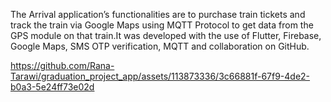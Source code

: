 The Arrival application’s functionalities are to purchase train tickets and track the train via Google Maps using MQTT Protocol to get data from the GPS module on that train.It was developed with the use of Flutter, Firebase, Google Maps, SMS OTP verification, MQTT and collaboration on GitHub. 

https://github.com/Rana-Tarawi/graduation_project_app/assets/113873336/3c66881f-67f9-4de2-b0a3-5e24ff73e02d





